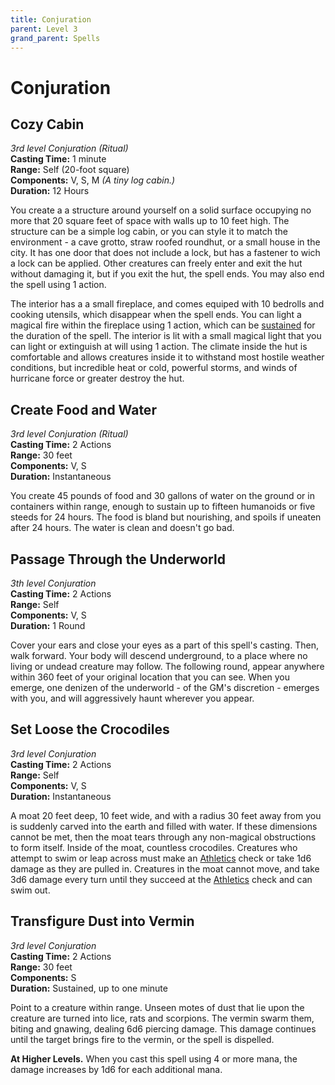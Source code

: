 ```yaml
---
title: Conjuration
parent: Level 3
grand_parent: Spells
---
```


# Conjuration

## Cozy Cabin
*3rd level Conjuration (Ritual)*<br>
**Casting Time:** 1 minute<br>
**Range:** Self (20-foot square)<br>
**Components:** V, S, M *(A tiny log cabin.)*<br>
**Duration:** 12 Hours

You create a a structure around yourself on a solid surface occupying no more that 20 square feet of space with walls up to 10 feet high. The structure can be a simple log cabin, or you can style it to match the environment - a cave grotto, straw roofed roundhut, or a small house in the city. It has one door that does not include a lock, but has a fastener to wich a lock can be applied. Other creatures can freely enter and exit the hut without damaging it, but if you exit the hut, the spell ends. You may also end the spell using 1 action.

The interior has a a small fireplace, and comes equiped with 10 bedrolls and cooking utensils, which disappear when the spell ends. You can light a magical fire within the fireplace using 1 action, which can be [sustained](https://stormchaserroleplaying.com/stormchaserRPG/Spellcasting/CastingaSpell/Duration/#sustaining-spells) for the duration of the spell. The interior is lit with a small magical light that you can light or extinguish at will using 1 action. The climate inside the hut is comfortable and allows creatures inside it to withstand most hostile weather conditions, but incredible heat or cold, powerful storms, and winds of hurricane force or greater destroy the hut.

## Create Food and Water
*3rd level Conjuration (Ritual)*<br>
**Casting Time:** 2 Actions<br>
**Range:** 30 feet<br>
**Components:** V, S<br>
**Duration:** Instantaneous

You create 45 pounds of food and 30 gallons of water on the ground or in containers within range, enough to sustain up to fifteen humanoids or five steeds for 24 hours. The food is bland but nourishing, and spoils if uneaten after 24 hours. The water is clean and doesn't go bad.

## Passage Through the Underworld
*3th level Conjuration*<br>
**Casting Time:** 2 Actions<br>
**Range:** Self<br>
**Components:** V, S<br>
**Duration:** 1 Round

Cover your ears and close your eyes as a part of this spell's casting. Then, walk forward. Your body will descend underground, to a place where no living or undead creature may follow. The following round, appear anywhere within 360 feet of your original location that you can see. When you emerge, one denizen of the underworld - of the GM's discretion - emerges with you, and will aggressively haunt wherever you appear.

## Set Loose the Crocodiles
*3rd level Conjuration*<br>
**Casting Time:** 2 Actions<br>
**Range:** Self<br>
**Components:** V, S<br>
**Duration:** Instantaneous

A moat 20 feet deep, 10 feet wide, and with a radius 30 feet away from you is suddenly carved into the earth and filled with water. If these dimensions cannot be met, then the moat tears through any non-magical obstructions to form itself. Inside of the moat, countless crocodiles. Creatures who attempt to swim or leap across must make an [Athletics](https://stormchaserroleplaying.com/stormchaserRPG/Skills/Athletics/) check or take 1d6 damage as they are pulled in. Creatures in the moat cannot move, and take 3d6 damage every turn until they succeed at the [Athletics](https://stormchaserroleplaying.com/stormchaserRPG/Skills/Athletics/) check and can swim out. 

## Transfigure Dust into Vermin
*3rd level Conjuration*<br>
**Casting Time:** 2 Actions<br>
**Range:** 30 feet<br>
**Components:** S<br>
**Duration:** Sustained, up to one minute

Point to a creature within range. Unseen motes of dust that lie upon the creature are turned into lice, rats and scorpions. The vermin swarm them, biting and gnawing, dealing 6d6 piercing damage. This damage continues until the target brings fire to the vermin, or the spell is dispelled.

**At Higher Levels.** When you cast this spell using 4 or more mana, the damage increases by 1d6 for each additional mana.
